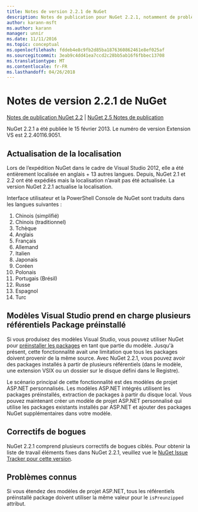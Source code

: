 ```yaml
---
title: Notes de version 2.2.1 de NuGet
description: Notes de publication pour NuGet 2.2.1, notamment de problèmes connus, des correctifs de bogues, les fonctionnalités ajoutées et dcr.
author: karann-msft
ms.author: karann
manager: unnir
ms.date: 11/11/2016
ms.topic: conceptual
ms.openlocfilehash: fddeb4e8c9fb2d85ba1876360862461e8ef025af
ms.sourcegitcommit: 3eab9c4dd41ea7ccd2c28bb5ab16f6fbbec13708
ms.translationtype: MT
ms.contentlocale: fr-FR
ms.lasthandoff: 04/26/2018
---
```

# <a name="nuget-221-release-notes"></a>Notes de version 2.2.1 de NuGet

[Notes de publication NuGet 2.2](../release-notes/nuget-2.2.md) | [NuGet 2.5 Notes de publication](../release-notes/nuget-2.5.md)

NuGet 2.2.1 a été publiée le 15 février 2013.  Le numéro de version Extension VS est 2.2.40116.9051.

## <a name="localization-refresh"></a>Actualisation de la localisation
Lors de l’expédition NuGet dans le cadre de Visual Studio 2012, elle a été entièrement localisée en anglais + 13 autres langues.  Depuis, NuGet 2.1 et 2.2 ont été expédiés mais la localisation n’avait pas été actualisée.  La version NuGet 2.2.1 actualise la localisation.

Interface utilisateur et la PowerShell Console de NuGet sont traduits dans les langues suivantes :

1. Chinois (simplifié)
1. Chinois (traditionnel)
1. Tchèque
1. Anglais
1. Français
1. Allemand
1. Italien
1. Japonais
1. Coréen
1. Polonais
1. Portugais (Brésil)
1. Russe
1. Espagnol
1. Turc

## <a name="visual-studio-templates-support-multiple-preinstalled-package-repositories"></a>Modèles Visual Studio prend en charge plusieurs référentiels Package préinstallé
Si vous produisez des modèles Visual Studio, vous pouvez utiliser NuGet pour [préinstaller les packages](../visual-studio-extensibility/visual-studio-templates.md) en tant que partie du modèle.  Jusqu'à présent, cette fonctionnalité avait une limitation que tous les packages doivent provenir de la même source.  Avec NuGet 2.2.1, vous pouvez avoir des packages installés à partir de plusieurs référentiels (dans le modèle, une extension VSIX ou un dossier sur le disque défini dans le Registre).

Le scénario principal de cette fonctionnalité est des modèles de projet ASP.NET personnalisés.  Les modèles ASP.NET intégrés utilisent les packages préinstallés, extraction de packages à partir du disque local.  Vous pouvez maintenant créer un modèle de projet ASP.NET personnalisé qui utilise les packages existants installés par ASP.NET et ajouter des packages NuGet supplémentaires dans votre modèle.

## <a name="bug-fixes"></a>Correctifs de bogues
NuGet 2.2.1 comprend plusieurs correctifs de bogues ciblés. Pour obtenir la liste de travail éléments fixes dans NuGet 2.2.1, veuillez vue le [NuGet Issue Tracker pour cette version](http://nuget.codeplex.com/workitem/list/advanced?keyword=&status=Closed&type=All&priority=All&release=NuGet%202.2.1&assignedTo=All&component=All&sortField=LastUpdatedDate&sortDirection=Descending&page=0).


## <a name="known-issues"></a>Problèmes connus

Si vous étendez des modèles de projet ASP.NET, tous les référentiels préinstallé package doivent utiliser la même valeur pour le `isPreunzipped` attribut.
